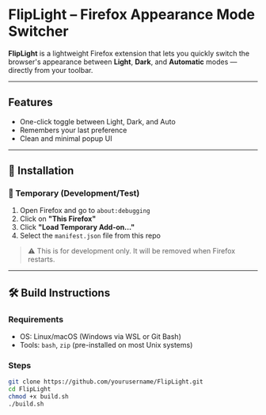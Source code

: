 # FlipLight – Firefox Appearance Mode Switcher

**FlipLight** is a lightweight Firefox extension that lets you quickly switch the browser's appearance between **Light**, **Dark**, and **Automatic** modes — directly from your toolbar.

---

## Features

- One-click toggle between Light, Dark, and Auto
- Remembers your last preference
- Clean and minimal popup UI

---
## 🧩 Installation

### 🦊 Temporary (Development/Test)

1. Open Firefox and go to `about:debugging`
2. Click on **"This Firefox"**
3. Click **"Load Temporary Add-on…"**
4. Select the `manifest.json` file from this repo

> ⚠️ This is for development only. It will be removed when Firefox restarts.

---

## 🛠️ Build Instructions

### Requirements

- OS: Linux/macOS (Windows via WSL or Git Bash)
- Tools: `bash`, `zip` (pre-installed on most Unix systems)

### Steps

```bash
git clone https://github.com/yourusername/FlipLight.git
cd FlipLight
chmod +x build.sh
./build.sh
